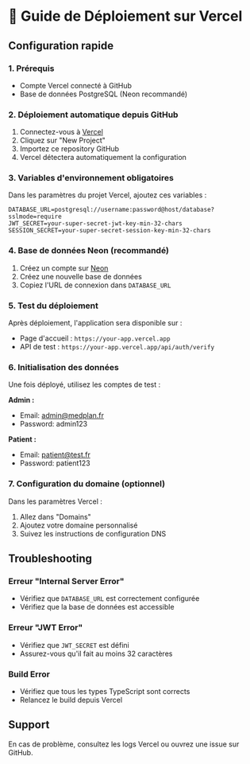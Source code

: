 # 🚀 Guide de Déploiement sur Vercel

## Configuration rapide

### 1. Prérequis
- Compte Vercel connecté à GitHub
- Base de données PostgreSQL (Neon recommandé)

### 2. Déploiement automatique depuis GitHub

1. Connectez-vous à [Vercel](https://vercel.com)
2. Cliquez sur "New Project"
3. Importez ce repository GitHub
4. Vercel détectera automatiquement la configuration

### 3. Variables d'environnement obligatoires

Dans les paramètres du projet Vercel, ajoutez ces variables :

```
DATABASE_URL=postgresql://username:password@host/database?sslmode=require
JWT_SECRET=your-super-secret-jwt-key-min-32-chars
SESSION_SECRET=your-super-secret-session-key-min-32-chars
```

### 4. Base de données Neon (recommandé)

1. Créez un compte sur [Neon](https://neon.tech)
2. Créez une nouvelle base de données
3. Copiez l'URL de connexion dans `DATABASE_URL`

### 5. Test du déploiement

Après déploiement, l'application sera disponible sur :
- Page d'accueil : `https://your-app.vercel.app`
- API de test : `https://your-app.vercel.app/api/auth/verify`

### 6. Initialisation des données

Une fois déployé, utilisez les comptes de test :

**Admin :**
- Email: admin@medplan.fr  
- Password: admin123

**Patient :**
- Email: patient@test.fr
- Password: patient123

### 7. Configuration du domaine (optionnel)

Dans les paramètres Vercel :
1. Allez dans "Domains"
2. Ajoutez votre domaine personnalisé
3. Suivez les instructions de configuration DNS

## Troubleshooting

### Erreur "Internal Server Error"
- Vérifiez que `DATABASE_URL` est correctement configurée
- Vérifiez que la base de données est accessible

### Erreur "JWT Error"
- Vérifiez que `JWT_SECRET` est défini
- Assurez-vous qu'il fait au moins 32 caractères

### Build Error
- Vérifiez que tous les types TypeScript sont corrects
- Relancez le build depuis Vercel

## Support

En cas de problème, consultez les logs Vercel ou ouvrez une issue sur GitHub.